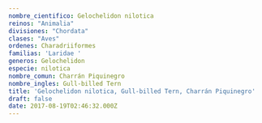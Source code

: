 ```yaml
---
nombre_cientifico: Gelochelidon nilotica
reinos: "Animalia"
divisiones: "Chordata"
clases: "Aves"
ordenes: Charadriiformes
familias: 'Laridae '
generos: Gelochelidon
especie: nilotica
nombre_comun: Charrán Piquinegro
nombre_ingles: Gull-billed Tern
title: 'Gelochelidon nilotica, Gull-billed Tern, Charrán Piquinegro'
draft: false
date: 2017-08-19T02:46:32.000Z
---
```


